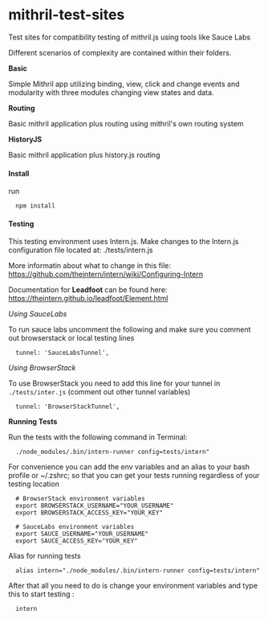 mithril-test-sites
==================

Test sites for compatibility testing of mithril.js using tools like Sauce Labs

Different scenarios of complexity are contained within their folders.

**Basic**

Simple Mithril app utilizing binding, view, click and change events and modularity with three modules changing view states and data. 

**Routing**

Basic mithril application plus routing using mithril's own routing system

**HistoryJS**

Basic mithril application plus history.js routing 


#### Install
run 

      npm install
   

#### Testing 

This testing environment uses Intern.js. Make changes to the Intern.js configuration file located at:
      ./tests/intern.js

More informatin about what to change in this file:
https://github.com/theintern/intern/wiki/Configuring-Intern

Documentation for **Leadfoot** can be found here:
https://theintern.github.io/leadfoot/Element.html

*Using SauceLabs*

To run sauce labs uncomment the following and make sure you comment out browserstack or local testing lines

      tunnel: 'SauceLabsTunnel',

*Using BrowserStack*

To use BrowserStack you need to add this line for your tunnel in ```./tests/inter.js``` (comment out other tunnel variables)

      tunnel: 'BrowserStackTunnel',

**Running Tests**

Run the tests with the following command in Terminal:

      ./node_modules/.bin/intern-runner config=tests/intern"

For convenience you can add the env variables and an alias to your bash profile or ~/.zshrc; so that you can get your tests running regardless of your testing location

      # BrowserStack environment variables 
      export BROWSERSTACK_USERNAME="YOUR_USERNAME"
      export BROWSERSTACK_ACCESS_KEY="YOUR_KEY"

      # SauceLabs environment variables
      export SAUCE_USERNAME="YOUR_USERNAME"
      export SAUCE_ACCESS_KEY="YOUR_KEY"

Alias for running tests 

      alias intern="./node_modules/.bin/intern-runner config=tests/intern"

After that all you need to do is change your environment variables and type this to start testing :

      intern
